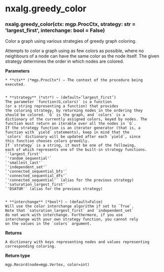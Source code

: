 # nxalg.greedy_color


### nxalg.greedy_color(ctx: mgp.ProcCtx, strategy: str = 'largest_first', interchange: bool = False)
Color a graph using various strategies of greedy graph coloring.

Attempts to color a graph using as few colors as possible, where no
neighbours of a node can have the same color as the node itself. The
given strategy determines the order in which nodes are colored.


**Parameters**

    
    * **ctx** (*mgp.ProcCtx*) – The context of the procedure being executed.


    * **strategy** (*str*) – (default=’largest_first’)
    The parameter `function(G,colors)` is a function
    (or a string representing a function) that provides
    the coloring strategy, by returning nodes in the ordering they
    should be colored. `G` is the graph, and `colors` is a
    dictionary of the currently assigned colors, keyed by nodes. The
    function must return an iterable over all the nodes in `G`.
    If the strategy function is an iterator generator (that is, a
    function with `yield` statements), keep in mind that the
    `colors` dictionary will be updated after each `yield`, since
    this function chooses colors greedily.
    If `strategy` is a string, it must be one of the following,
    each of which represents one of the built-in strategy functions.
    `'largest_first'`
    `'random_sequential'`
    `'smallest_last'`
    `'independent_set'`
    `'connected_sequential_bfs'`
    `'connected_sequential_dfs'`
    `'connected_sequential'` (alias for the previous strategy)
    `'saturation_largest_first'`
    `'DSATUR'` (alias for the previous strategy)


    * **interchange** (*bool*) – (default=False)
    Will use the color interchange algorithm if set to `True`.
    Note that `saturation_largest_first` and `independent_set`
    do not work with interchange. Furthermore, if you use
    interchange with your own strategy function, you cannot rely
    on the values in the `colors` argument.



**Returns**

    A dictionary with keys representing nodes and values representing
    corresponding coloring.



**Return type**

    mgp.Record(node=mgp.Vertex, color=int)
